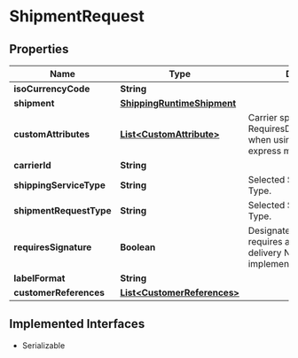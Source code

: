 

# ShipmentRequest


## Properties

| Name | Type | Description | Notes |
|------------ | ------------- | ------------- | -------------|
|**isoCurrencyCode** | **String** |  |  [optional] |
|**shipment** | [**ShippingRuntimeShipment**](ShippingRuntimeShipment.md) |  |  [optional] |
|**customAttributes** | [**List&lt;CustomAttribute&gt;**](CustomAttribute.md) | Carrier specific options    Ex: RequiresDeliveryConfirmation when using usps with non-express mail service type. |  [optional] |
|**carrierId** | **String** |  |  [optional] |
|**shippingServiceType** | **String** | Selected Shipping Service Type. |  [optional] |
|**shipmentRequestType** | **String** | Selected Shipment Request Type. |  [optional] |
|**requiresSignature** | **Boolean** | Designates that the shipment requires a signature for delivery  Not fully implemented... |  [optional] |
|**labelFormat** | **String** |  |  [optional] |
|**customerReferences** | [**List&lt;CustomerReferences&gt;**](CustomerReferences.md) |  |  [optional] |


## Implemented Interfaces

* Serializable


